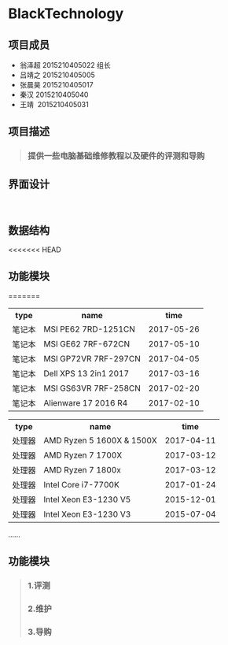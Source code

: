 # BlackTechnology

## 项目成员
* 翁泽超 2015210405022  组长
* 吕靖之 2015210405005
* 张晨昊 2015210405017
* 秦汉  2015210405040
* 王靖  2015210405031

## 项目描述 
>### 提供一些电脑基础维修教程以及硬件的评测和导购

## 界面设计
 
## 数据结构
<<<<<<< HEAD
 
## 功能模块
=======
<div>
  <table border="0">
     <tr>
       <th>type</th>
       <th>name</th>
       <th>time</th>
     </tr>
     <tr>
       <td>笔记本</td>
       <td>MSI PE62 7RD-1251CN</td>
       <td>2017-05-26</td>
     </tr>
     <tr>
       <td>笔记本</td>
       <td>MSI GE62 7RF-672CN</td>
       <td>2017-05-10</td>
     </tr>
     <tr>
       <td>笔记本</td>
       <td>MSI GP72VR 7RF-297CN</td>
       <td>2017-04-05</td>
     </tr>
     <tr>
       <td>笔记本</td>
       <td>Dell XPS 13 2in1 2017</td>
       <td>2017-03-16</td>
     </tr>
     <tr>
       <td>笔记本</td>
       <td>MSI GS63VR 7RF-258CN</td>
       <td>2017-02-20</td>
     </tr>
     <tr>
       <td>笔记本</td>
       <td>Alienware 17 2016 R4</td>
       <td>2017-02-10</td>
     </tr>
   </table>
</div>

<div>
  <table border="0">
     <tr>
       <th>type</th>
       <th>name</th>
       <th>time</th>
     </tr>
     <tr>
       <td>处理器</td>
       <td>AMD Ryzen 5 1600X & 1500X</td>
       <td>2017-04-11</td>
     </tr>
     <tr>
       <td>处理器</td>
       <td>AMD Ryzen 7 1700X</td>
       <td>2017-03-12</td>
     </tr>
     <tr>
       <td>处理器</td>
       <td>AMD Ryzen 7 1800x</td>
       <td>2017-03-12</td>
     </tr>
     <tr>
       <td>处理器</td>
       <td>Intel Core i7-7700K</td>
       <td>2017-01-24</td>
     </tr>
     <tr>
       <td>处理器</td>
       <td>Intel Xeon E3-1230 V5</td>
       <td>2015-12-01</td>
     </tr>
     <tr>
       <td>处理器</td>
       <td>Intel Xeon E3-1230 V3</td>
       <td>2015-07-04</td>
     </tr>
   </table>
</div>
......

## 功能模块
>### 1.评测
>### 2.维护
>### 3.导购
